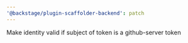 ```yaml
---
'@backstage/plugin-scaffolder-backend': patch
---
```


Make identity valid if subject of token is a github-server token
